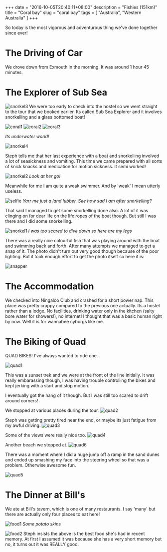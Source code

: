 +++
date = "2016-10-05T20:40:11+08:00"
description = "Fishies (151km)"
title = "Coral bay"
slug = "coral bay"
tags = [ "Australia", "Western Australia" ]
+++

So today is the most vigorous and adventurous thing we've done together since ever!

# The Driving of Car

We drove down from Exmouth in the morning. It was around 1 hour 45 minutes.

# The Explorer of Sub Sea

![snorkel3](/images/2016/coralbay/snorkel3.jpg)
We were too early to check into the hostel so we went straight to the tour that we booked earlier. Its called Sub Sea Explorer and it involves snorkelling and a glass bottomed boat!

![coral1](/images/2016/coralbay/coral1.jpg)
![coral2](/images/2016/coralbay/coral2.jpg)
![coral3](/images/2016/coralbay/coral3.jpg)

*Its underwater world!*

![snorkel4](/images/2016/coralbay/snorkel4.jpg)

Steph tells me that her last experience with a boat and snorkelling involved a lot of seasickness and vomiting. This time we came prepared with all sorts of knick knacks and medication for motion sickness. It semi worked!

![snorkel2](/images/2016/coralbay/snorkel2.jpg)
*Look at her go!*

Meanwhile for me I am quite a weak swimmer. And by 'weak' I mean utterly useless.

![selfie](/images/2016/coralbay/selfie.jpg)
*Yarr me just a land lubber. See how sad I am after snorkelling?*

That said I managed to get some snorkelling done also. A lot of it was clinging on for dear life on the life ropes of the boat though. But still I was there and I did some snorkelling.

![snorkel1](/images/2016/coralbay/snorkel1.jpg)
*I was too scared to dive down so here are my legs*

There was a really nice colourful fish that was playing around with the boat and swimming back and forth. After many attempts we managed to get a snap of it. The photo didn't turn out very good though because of the poor lighting. But it took enough effort to get the photo itself so here it is:

![snapper](/images/2016/coralbay/snapper.jpg)

# The Accommodation

We checked into Ningaloo Club and crashed for a short power nap. This place was pretty crappy compared to the previous one actually. Its a hostel rather than a lodge. No facilities, drinking water only in the kitchen (salty bore water for showers!), no internet! I thought that was a basic human right by now. Well it is for wannabee cyborgs like me.

# The Biking of Quad

QUAD BIKES! I've always wanted to ride one.

![quad1](/images/2016/coralbay/quad1.jpg)

This was a sunset trek and we were at the front of the line initially. It was really embarassing though, I was having trouble controlling the bikes and kept jerking with a start and stop motion.

I eventually got the hang of it though. But I was still too scared to drift around corners!

We stopped at various places during the tour.
![quad2](/images/2016/coralbay/quad2.jpg)

Steph was getting pretty tired near the end, or maybe its just fatigue from my awful driving.
![quad3](/images/2016/coralbay/quad3.jpg)

Some of the views were really nice too.
![quad4](/images/2016/coralbay/quad4.jpg)

Another beach we stopped at.
![quad6](/images/2016/coralbay/quad6.jpg)

There was a moment where I did a huge jump off a ramp in the sand dunes and ended up smashing my face into the steering wheel so that was a problem. Otherwise awesome fun.

![quad5](/images/2016/coralbay/quad5.jpg)

# The Dinner at Bill's

We ate at Bill's tavern, which is one of many restaurants. I say 'many' but there are actually only four places to eat here!

![food1](/images/2016/coralbay/food1.jpg)
*Some potato skins*

![food2](/images/2016/coralbay/food2.jpg)
Steph insists the above is the best food she's had in recent memory. At first I assumed it was because she has a very short memory but no, it turns out it was REALLY good.
